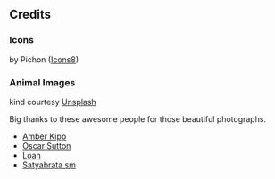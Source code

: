 ## Credits

### Icons
by Pichon ([Icons8](https://icons8.com/))


### Animal Images
kind courtesy [Unsplash](https://unsplash.com/)

Big thanks to these awesome people for those beautiful photographs.

- [Amber Kipp](https://unsplash.com/@sadmax)
- [Oscar Sutton](https://unsplash.com/@o5ky)
- [Loan](https://unsplash.com/@l_oan)
- [Satyabrata sm](https://unsplash.com/@smpicturez)
